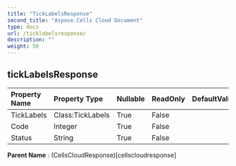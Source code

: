 ```yaml
---
title: "TickLabelsResponse"
second_title: "Aspose.Cells Cloud Document"
type: docs
url: /ticklabelsresponse/
description: ""
weight: 50
---
```


## **tickLabelsResponse**

 

| Property Name | Property Type | Nullable |  ReadOnly | DefaultValue | Description | 
| :- | :- | :- |:- |  :- | :- |
| TickLabels | Class:TickLabels | True |  False |  |  |  
| Code | Integer | True |  False |  |  |  
| Status | String | True |  False |  |  |  

**Parent Name** : (CellsCloudResponse)[cellscloudresponse]

